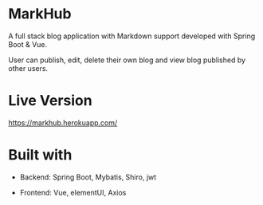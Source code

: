 # MarkHub

A full stack blog application with Markdown support developed with Spring Boot &amp; Vue. 

User can publish, edit, delete their own blog and view blog published by other users.

# Live Version

https://markhub.herokuapp.com/

# Built with

- Backend: Spring Boot, Mybatis, Shiro, jwt

- Frontend: Vue, elementUI, Axios
